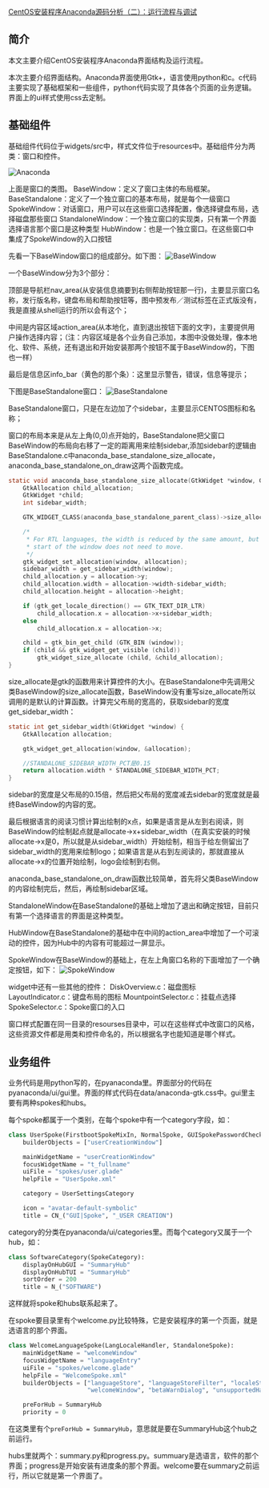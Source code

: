 [CentOS安装程序Anaconda源码分析（二）：运行流程与调试](https://blog.csdn.net/jakelylll/article/details/109016526)
## 简介
本文主要介绍CentOS安装程序Anaconda界面结构及运行流程。

本次主要介绍界面结构。Anaconda界面使用Gtk+，语言使用python和c。c代码主要实现了基础框架和一些组件，python代码实现了具体各个页面的业务逻辑。界面上的ui样式使用css去定制。

## 基础组件
基础组件代码位于widgets/src中，样式文件位于resources中。基础组件分为两类：窗口和控件。

![Anaconda](https://img-blog.csdnimg.cn/20200830185011486.png?x-oss-process=image/watermark,type_ZmFuZ3poZW5naGVpdGk,shadow_10,text_aHR0cHM6Ly9ibG9nLmNzZG4ubmV0L2pha2VseWxsbA==,size_16,color_FFFFFF,t_70#pic_center)


上面是窗口的类图。
BaseWindow：定义了窗口主体的布局框架。
BaseStandalone：定义了一个独立窗口的基本布局，就是每个一级窗口
SpokeWindow：对话窗口，用户可以在这些窗口选择配置，像选择键盘布局，选择磁盘那些窗口
StandaloneWindow：一个独立窗口的实现类，只有第一个界面选择语言那个窗口是这种类型
HubWindow：也是一个独立窗口。在这些窗口中集成了SpokeWindow的入口按钮

先看一下BaseWindow窗口的组成部分。如下图：
![BaseWindow](https://img-blog.csdnimg.cn/20200830185332523.png?x-oss-process=image/watermark,type_ZmFuZ3poZW5naGVpdGk,shadow_10,text_aHR0cHM6Ly9ibG9nLmNzZG4ubmV0L2pha2VseWxsbA==,size_16,color_FFFFFF,t_70#pic_center)

一个BaseWindow分为3个部分：

顶部是导航栏nav_area(从安装信息摘要到右侧帮助按钮那一行)，主要显示窗口名称，发行版名称，键盘布局和帮助按钮等，图中预发布／测试标签在正式版没有，我是直接从shell运行的所以会有这个；

中间是内容区域action_area(从本地化，直到退出按钮下面的文字)，主要提供用户操作选择内容；（注：内容区域是各个业务自己添加，本图中没做处理，像本地化、软件、系统，还有退出和开始安装那两个按钮不属于BaseWindow的，下图也一样）

最后是信息区info_bar（黄色的那个条）：这里显示警告，错误，信息等提示；

下图是BaseStandalone窗口：
![BaseStandalone](https://img-blog.csdnimg.cn/20200830185359444.png?x-oss-process=image/watermark,type_ZmFuZ3poZW5naGVpdGk,shadow_10,text_aHR0cHM6Ly9ibG9nLmNzZG4ubmV0L2pha2VseWxsbA==,size_16,color_FFFFFF,t_70#pic_center)

BaseStandalone窗口，只是在左边加了个sidebar，主要显示CENTOS图标和名称； 

窗口的布局本来是从左上角(0,0)点开始的，BaseStandalone把父窗口BaseWindow的布局向右移了一定的距离用来绘制sidebar,添加sidebar的逻辑由BaseStandalone.c中anaconda_base_standalone_size_allocate， anaconda_base_standalone_on_draw这两个函数完成。

```c
static void anaconda_base_standalone_size_allocate(GtkWidget *window, GtkAllocation *allocation) {
    GtkAllocation child_allocation;
    GtkWidget *child;
    int sidebar_width;

    GTK_WIDGET_CLASS(anaconda_base_standalone_parent_class)->size_allocate(window, allocation);

    /*
     * For RTL languages, the width is reduced by the same amount, but the
     * start of the window does not need to move.
     */
    gtk_widget_set_allocation(window, allocation);
    sidebar_width = get_sidebar_width(window);
    child_allocation.y = allocation->y;
    child_allocation.width = allocation->width-sidebar_width;
    child_allocation.height = allocation->height;

    if (gtk_get_locale_direction() == GTK_TEXT_DIR_LTR)
        child_allocation.x = allocation->x+sidebar_width;
    else
        child_allocation.x = allocation->x;

    child = gtk_bin_get_child (GTK_BIN (window));
    if (child && gtk_widget_get_visible (child))
        gtk_widget_size_allocate (child, &child_allocation);
}
```
size_allocate是gtk的函数用来计算控件的大小。在BaseStandalone中先调用父类BaseWindow的size_allocate函数，BaseWindow没有重写size_allocate所以调用的是默认的计算函数。计算完父布局的宽高的，获取sidebar的宽度get_sidebar_width：
```c
static int get_sidebar_width(GtkWidget *window) {
    GtkAllocation allocation;

    gtk_widget_get_allocation(window, &allocation);

    //STANDALONE_SIDEBAR_WIDTH_PCT是0.15
    return allocation.width * STANDALONE_SIDEBAR_WIDTH_PCT; 
}
```
sidebar的宽度是父布局的0.15倍，然后把父布局的宽度减去sidebar的宽度就是最终BaseWindow的内容的宽。

最后根据语言的阅读习惯计算出绘制的x点，如果是语言是从左到右阅读，则BaseWindow的绘制起点就是allocate->x+sidebar_width（在真实安装的时候allocate->x是0，所以就是从sidebar_width）开始绘制，相当于给左侧留出了sidebar_width的宽用来绘制logo；如果语言是从右到左阅读的，那就直接从allocate->x的位置开始绘制，logo会绘制到右侧。

anaconda_base_standalone_on_draw函数比较简单，首先将父类BaseWindow的内容绘制完后，然后，再绘制sidebar区域。

StandaloneWindow在BaseStandalone的基础上增加了退出和确定按钮，目前只有第一个选择语言的界面是这种类型。

HubWindow在BaseStandalone的基础中在中间的action_area中增加了一个可滚动的控件，因为Hub中的内容有可能超过一屏显示。

SpokeWindow在BaseWindow的基础上，在左上角窗口名称的下面增加了一个确定按钮，如下：
![SpokeWindow](https://img-blog.csdnimg.cn/20200830185712292.png?x-oss-process=image/watermark,type_ZmFuZ3poZW5naGVpdGk,shadow_10,text_aHR0cHM6Ly9ibG9nLmNzZG4ubmV0L2pha2VseWxsbA==,size_16,color_FFFFFF,t_70#pic_center)


widget中还有一些其他的控件：
DiskOverview.c：磁盘图标
LayoutIndicator.c：键盘布局的图标
MountpointSelector.c：挂载点选择
SpokeSelector.c：Spoke窗口的入口

窗口样式配置在同一目录的resourses目录中，可以在这些样式中改窗口的风格，这些资源文件都是用类和控件命名的，所以根据名字也能知道是哪个样式。

## 业务组件
业务代码是用python写的，在pyanaconda里。界面部分的代码在pyanaconda/ui/gui里。界面的样式代码在data/anaconda-gtk.css中。gui里主要有两种spokes和hubs。

每个spoke都属于一个类别，在每个spoke中有一个category字段，如：
```py
class UserSpoke(FirstbootSpokeMixIn, NormalSpoke, GUISpokePasswordCheckHandler):
    builderObjects = ["userCreationWindow"]

    mainWidgetName = "userCreationWindow"
    focusWidgetName = "t_fullname"
    uiFile = "spokes/user.glade"
    helpFile = "UserSpoke.xml"

    category = UserSettingsCategory

    icon = "avatar-default-symbolic"
    title = CN_("GUI|Spoke", "_USER CREATION")
```
category的分类在pyanaconda/ui/categories里。而每个category又属于一个hub，如：
```python
class SoftwareCategory(SpokeCategory):
    displayOnHubGUI = "SummaryHub"
    displayOnHubTUI = "SummaryHub"
    sortOrder = 200
    title = N_("SOFTWARE")
```
这样就将spoke和hubs联系起来了。

在spoke要目录里有个welcome.py比较特殊，它是安装程序的第一个页面，就是选语言的那个界面。
```python
class WelcomeLanguageSpoke(LangLocaleHandler, StandaloneSpoke):
    mainWidgetName = "welcomeWindow"
    focusWidgetName = "languageEntry"
    uiFile = "spokes/welcome.glade"
    helpFile = "WelcomeSpoke.xml"
    builderObjects = ["languageStore", "languageStoreFilter", "localeStore",
                      "welcomeWindow", "betaWarnDialog", "unsupportedHardwareDialog"]

    preForHub = SummaryHub
    priority = 0
```
在这类里有个`preForHub = SummaryHub`，意思就是要在SummaryHub这个hub之前运行。

hubs里就两个：summary.py和progress.py。summuary是选语言，软件的那个界面；progress是开始安装有进度条的那个界面。welcome要在summary之前运行，所以它就是第一个界面了。